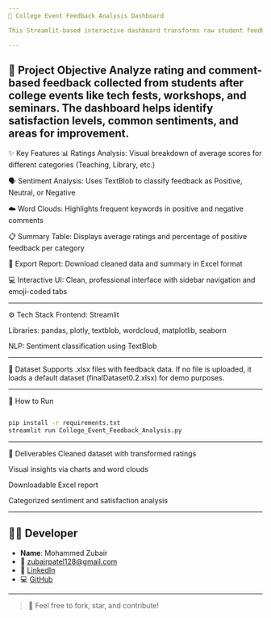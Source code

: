 ```yaml
---
📘 College Event Feedback Analysis Dashboard

This Streamlit-based interactive dashboard transforms raw student feedback from college events into actionable insights using data visualization and Natural Language Processing (NLP).

---
```

🧠 Project Objective
Analyze rating and comment-based feedback collected from students after college events like tech fests, workshops, and seminars. The dashboard helps identify satisfaction levels, common sentiments, and areas for improvement.
---

✨ Key Features
📊 Ratings Analysis: Visual breakdown of average scores for different categories (Teaching, Library, etc.)

🗣️ Sentiment Analysis: Uses TextBlob to classify feedback as Positive, Neutral, or Negative

☁️ Word Clouds: Highlights frequent keywords in positive and negative comments

📋 Summary Table: Displays average ratings and percentage of positive feedback per category

📁 Export Report: Download cleaned data and summary in Excel format

💻 Interactive UI: Clean, professional interface with sidebar navigation and emoji-coded tabs

---

⚙️ Tech Stack
Frontend: Streamlit

Libraries: pandas, plotly, textblob, wordcloud, matplotlib, seaborn

NLP: Sentiment classification using TextBlob

---

📂 Dataset
Supports .xlsx files with feedback data.
If no file is uploaded, it loads a default dataset (finalDataset0.2.xlsx) for demo purposes.

---

🚀 How to Run

```bash

pip install -r requirements.txt
streamlit run College_Event_Feedback_Analysis.py

```
---

📌 Deliverables
Cleaned dataset with transformed ratings

Visual insights via charts and word clouds

Downloadable Excel report

Categorized sentiment and satisfaction analysis

---

## 👨‍💻 Developer

- **Name**: Mohammed Zubair
- 📧 [zubairpatel128@gmail.com](mailto:zubairpatel128@gmail.com)
- 🔗 [LinkedIn](https://www.linkedin.com/in/mohammed-zubair03)
- 💻 [GitHub](https://github.com/mohdzubairpatel)

---

> 🤝 Feel free to fork, star, and contribute!
